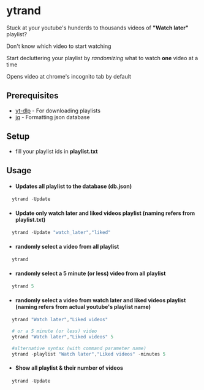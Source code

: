 # ytrand

Stuck at your youtube's hunderds to thousands videos of **"Watch later"** playlist?

Don't know which video to start watching

Start decluttering your playlist by *randomizing* what to watch **one** video at a time

Opens video at chrome's incognito tab by default

## Prerequisites
* [yt-dlp](https://github.com/yt-dlp) - For downloading playlists
* [jq](https://github.com/jqlang/jq) - Formatting json database

## Setup
* fill your playlist ids in **playlist.txt**

## Usage

* #### Updates all playlist to the database (db.json)
```powershell
  ytrand -Update
```

* #### Update only watch later and liked videos playlist (naming refers from playlist.txt)
```powershell
  ytrand -Update "watch_later","liked"
```

* #### randomly select a video from all playlist
```powershell
  ytrand
```
  
  * #### randomly select a 5 minute (or less) video from all playlist
```powershell
  ytrand 5
```

* #### randomly select a video from watch later and liked videos playlist (naming refers from actual youtube's playlist name)
```powershell
  ytrand "Watch later","Liked videos"
  
  # or a 5 minute (or less) video
  ytrand "Watch later","Liked videos" 5
  
  #alternative syntax (with command parameter name)
  ytrand -playlist "Watch later","Liked videos" -minutes 5
```

* #### Show all playlist & their number of videos
```powershell
  ytrand -Update
```
